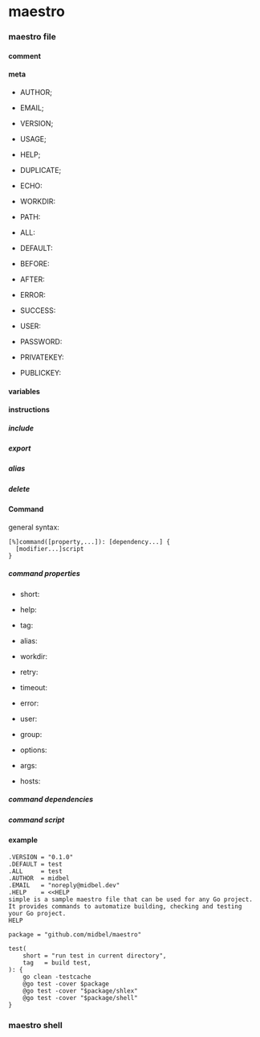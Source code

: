 # maestro

### maestro file

#### comment

#### meta

* AUTHOR;
* EMAIL;
* VERSION;
* USAGE;
* HELP;

* DUPLICATE;

* ECHO:
* WORKDIR:

* PATH:

* ALL:
* DEFAULT:
* BEFORE:
* AFTER:
* ERROR:
* SUCCESS:

* USER:
* PASSWORD:
* PRIVATEKEY:
* PUBLICKEY:

#### variables

#### instructions

##### include
##### export
##### alias
##### delete

#### Command

general syntax:

```
[%]command([property,...]): [dependency...] {
  [modifier...]script
}
```

##### command properties

* short:
* help:
* tag:
* alias:

* workdir:
* retry:
* timeout:
* error:
* user:
* group:

* options:
* args:

* hosts:

##### command dependencies

##### command script

#### example

```
.VERSION = "0.1.0"
.DEFAULT = test
.ALL     = test
.AUTHOR  = midbel
.EMAIL   = "noreply@midbel.dev"
.HELP    = <<HELP
simple is a sample maestro file that can be used for any Go project.
It provides commands to automatize building, checking and testing
your Go project.
HELP

package = "github.com/midbel/maestro"

test(
	short = "run test in current directory",
	tag   = build test,
): {
	go clean -testcache
	@go test -cover $package
	@go test -cover "$package/shlex"
	@go test -cover "$package/shell"
}
```

### maestro shell
